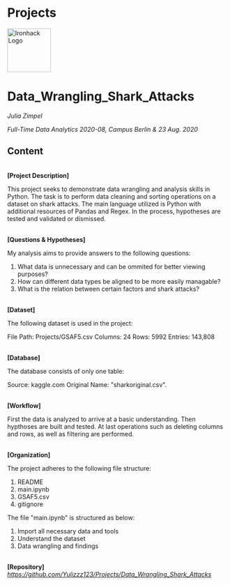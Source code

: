 # Projects

<img src="https://bit.ly/2VnXWr2" alt="Ironhack Logo" width="100"/>


# Data_Wrangling_Shark_Attacks

*Julia Zimpel*

*Full-Time Data Analytics 2020-08, Campus Berlin & 23 Aug. 2020*


## Content

\
**[Project Description]**

This project seeks to demonstrate data wrangling and analysis skills in Python. The task is to perform data cleaning and sorting operations on a dataset on shark attacks. The main language utilized is Python with additional resources of Pandas and Regex. In the process, hypotheses are tested and validated or dismissed.

\
**[Questions & Hypotheses]** 

My analysis aims to provide answers to the following questions:

1. What data is unnecessary and can be ommited for better viewing purposes?
2. How can different data types be aligned to be more easily managable? 
3. What is the relation between certain factors and shark attacks? 

\
**[Dataset]**

The following dataset is used in the project:

File Path: Projects/GSAF5.csv
Columns: 24
Rows: 5992
Entries: 143,808

\
**[Database]**

The database consists of only one table:

Source: kaggle.com
Original Name: "sharkoriginal.csv". 

\
**[Workflow]**

First the data is analyzed to arrive at a basic understanding.
Then hypthoses are built and tested.
At last operations such as deleting columns and rows, as well as filtering are performed. 

\
**[Organization]**

The project adheres to the following file structure:

1. README
2. main.ipynb
3. GSAF5.csv
4. gitignore

The file "main.ipynb" is structured as below:

1. Import all necessary data and tools
2. Understand the dataset
3. Data wrangling and findings


\
**[Repository]**
*https://github.com/Yulizzz123/Projects/Data_Wrangling_Shark_Attacks*  

